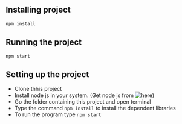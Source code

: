 ## Installing project
```
npm install
```

## Running the project
```
npm start
```

## Setting up the project
- Clone thhis project
- Install node js in your system. (Get node js from ![here](https://nodejs.org/en/download))
- Go the folder containing this project and open terminal
- Type the command ``` npm install ``` to install the dependent libraries
- To run the program type ``` npm start ```
 
